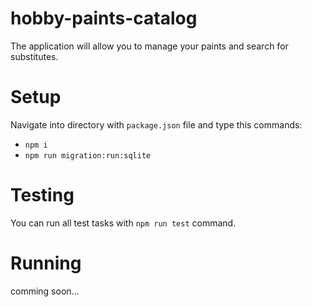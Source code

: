 # hobby-paints-catalog
The application will allow you to manage your paints and search for substitutes.

# Setup
Navigate into directory with `package.json` file and type this commands:
- `npm i`
- `npm run migration:run:sqlite`

# Testing
You can run all test tasks with `npm run test` command.

# Running
comming soon...